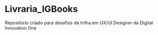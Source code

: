 # Livraria_IGBooks
Repositório criado para desafios da trilha em UX/UI Designer da Digital Innovation One
